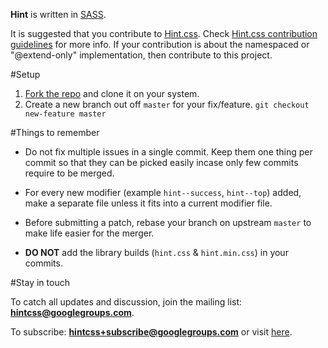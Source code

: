 **Hint** is written in [SASS](http://sass-lang.com/).

It is suggested that you contribute to [Hint.css](https://github.com/chinchang/hint.css). Check [Hint.css contribution guidelines](https://github.com/chinchang/hint.css/blob/master/CONTRIBUTING.md) for more info.
If your contribution is about the namespaced or "@extend-only" implementation, then contribute to this project.

#Setup
1. [Fork the repo](https://help.github.com/articles/fork-a-repo) and clone it on your system.
2. Create a new branch out off `master` for your fix/feature. `git checkout new-feature master`

#Things to remember
- Do not fix multiple issues in a single commit. Keep them one thing per commit so that they can be picked easily incase only few commits require to be merged.

- For every new modifier (example `hint--success`, `hint--top`) added, make a separate file unless it fits into a current modifier file.

- Before submitting a patch, rebase your branch on upstream `master` to make life easier for the merger.

- **DO NOT** add the library builds (`hint.css` & `hint.min.css`) in your commits.

#Stay in touch

To catch all updates and discussion, join the mailing list: **hintcss@googlegroups.com**.

To subscribe: **hintcss+subscribe@googlegroups.com** or visit [here](https://groups.google.com/forum/?fromgroups=#!forum/hintcss).
